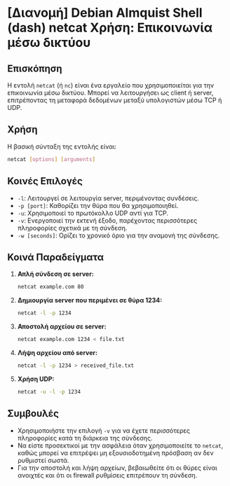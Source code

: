 # [Διανομή] Debian Almquist Shell (dash) netcat Χρήση: Επικοινωνία μέσω δικτύου

## Επισκόπηση
Η εντολή `netcat` (ή `nc`) είναι ένα εργαλείο που χρησιμοποιείται για την επικοινωνία μέσω δικτύου. Μπορεί να λειτουργήσει ως client ή server, επιτρέποντας τη μεταφορά δεδομένων μεταξύ υπολογιστών μέσω TCP ή UDP.

## Χρήση
Η βασική σύνταξη της εντολής είναι:

```bash
netcat [options] [arguments]
```

## Κοινές Επιλογές
- `-l`: Λειτουργεί σε λειτουργία server, περιμένοντας συνδέσεις.
- `-p [port]`: Καθορίζει την θύρα που θα χρησιμοποιηθεί.
- `-u`: Χρησιμοποιεί το πρωτόκολλο UDP αντί για TCP.
- `-v`: Ενεργοποιεί την εκτενή έξοδο, παρέχοντας περισσότερες πληροφορίες σχετικά με τη σύνδεση.
- `-w [seconds]`: Ορίζει το χρονικό όριο για την αναμονή της σύνδεσης.

## Κοινά Παραδείγματα

1. **Απλή σύνδεση σε server:**
   ```bash
   netcat example.com 80
   ```

2. **Δημιουργία server που περιμένει σε θύρα 1234:**
   ```bash
   netcat -l -p 1234
   ```

3. **Αποστολή αρχείου σε server:**
   ```bash
   netcat example.com 1234 < file.txt
   ```

4. **Λήψη αρχείου από server:**
   ```bash
   netcat -l -p 1234 > received_file.txt
   ```

5. **Χρήση UDP:**
   ```bash
   netcat -u -l -p 1234
   ```

## Συμβουλές
- Χρησιμοποιήστε την επιλογή `-v` για να έχετε περισσότερες πληροφορίες κατά τη διάρκεια της σύνδεσης.
- Να είστε προσεκτικοί με την ασφάλεια όταν χρησιμοποιείτε το `netcat`, καθώς μπορεί να επιτρέψει μη εξουσιοδοτημένη πρόσβαση αν δεν ρυθμιστεί σωστά.
- Για την αποστολή και λήψη αρχείων, βεβαιωθείτε ότι οι θύρες είναι ανοιχτές και ότι οι firewall ρυθμίσεις επιτρέπουν τη σύνδεση.